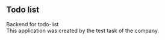 ## Todo list

Backend for todo-list  
This application was created by the test task of the company.
